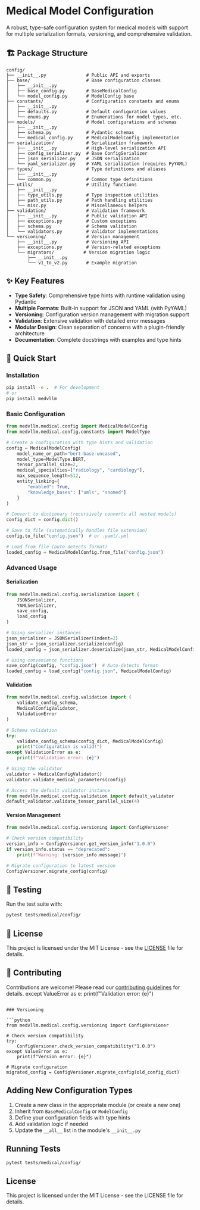 # Medical Model Configuration

A robust, type-safe configuration system for medical models with support for multiple serialization formats, versioning, and comprehensive validation.

## 🏗️ Package Structure

```
config/
├── __init__.py               # Public API and exports
├── base/                     # Base configuration classes
│   ├── __init__.py
│   ├── base_config.py        # BaseMedicalConfig
│   └── model_config.py       # ModelConfig base
├── constants/                # Configuration constants and enums
│   ├── __init__.py
│   ├── defaults.py           # Default configuration values
│   └── enums.py              # Enumerations for model types, etc.
├── models/                   # Model configurations and schemas
│   ├── __init__.py
│   ├── schema.py             # Pydantic schemas
│   └── medical_config.py     # MedicalModelConfig implementation
├── serialization/            # Serialization framework
│   ├── __init__.py           # High-level serialization API
│   ├── config_serializer.py  # Base ConfigSerializer
│   ├── json_serializer.py    # JSON serialization
│   └── yaml_serializer.py    # YAML serialization (requires PyYAML)
├── types/                    # Type definitions and aliases
│   ├── __init__.py
│   └── common.py             # Common type definitions
├── utils/                    # Utility functions
│   ├── __init__.py
│   ├── type_utils.py         # Type inspection utilities
│   ├── path_utils.py         # Path handling utilities
│   └── misc.py               # Miscellaneous helpers
├── validation/               # Validation framework
│   ├── __init__.py           # Public validation API
│   ├── exceptions.py         # Custom exceptions
│   ├── schema.py             # Schema validation
│   └── validators.py         # Validator implementations
└── versioning/               # Version management
    ├── __init__.py           # Versioning API
    ├── exceptions.py         # Version-related exceptions
    └── migrators/           # Version migration logic
        ├── __init__.py
        └── v1_to_v2.py       # Example migration
```

## ✨ Key Features

- **Type Safety**: Comprehensive type hints with runtime validation using Pydantic
- **Multiple Formats**: Built-in support for JSON and YAML (with PyYAML)
- **Versioning**: Configuration version management with migration support
- **Validation**: Extensive validation with detailed error messages
- **Modular Design**: Clean separation of concerns with a plugin-friendly architecture
- **Documentation**: Complete docstrings with examples and type hints

## 🚀 Quick Start

### Installation

```bash
pip install -e .  # For development
# or
pip install medvllm
```

### Basic Configuration

```python
from medvllm.medical.config import MedicalModelConfig
from medvllm.medical.config.constants import ModelType

# Create a configuration with type hints and validation
config = MedicalModelConfig(
    model_name_or_path="bert-base-uncased",
    model_type=ModelType.BERT,
    tensor_parallel_size=2,
    medical_specialties=["radiology", "cardiology"],
    max_sequence_length=512,
    entity_linking={
        "enabled": True,
        "knowledge_bases": ["umls", "snomed"]
    }
)

# Convert to dictionary (recursively converts all nested models)
config_dict = config.dict()

# Save to file (automatically handles file extension)
config.to_file("config.json")  # or .yaml/.yml

# Load from file (auto-detects format)
loaded_config = MedicalModelConfig.from_file("config.json")
```

### Advanced Usage

#### Serialization

```python
from medvllm.medical.config.serialization import (
    JSONSerializer,
    YAMLSerializer,
    save_config,
    load_config
)

# Using serializer instances
json_serializer = JSONSerializer(indent=2)
json_str = json_serializer.serialize(config)
loaded_config = json_serializer.deserialize(json_str, MedicalModelConfig)

# Using convenience functions
save_config(config, "config.json")  # Auto-detects format
loaded_config = load_config("config.json", MedicalModelConfig)
```

#### Validation

```python
from medvllm.medical.config.validation import (
    validate_config_schema,
    MedicalConfigValidator,
    ValidationError
)

# Schema validation
try:
    validate_config_schema(config_dict, MedicalModelConfig)
    print("Configuration is valid!")
except ValidationError as e:
    print(f"Validation error: {e}")

# Using the validator
validator = MedicalConfigValidator()
validator.validate_medical_parameters(config)

# Access the default validator instance
from medvllm.medical.config.validation import default_validator
default_validator.validate_tensor_parallel_size(4)
```

#### Version Management

```python
from medvllm.medical.config.versioning import ConfigVersioner

# Check version compatibility
version_info = ConfigVersioner.get_version_info("1.0.0")
if version_info.status == "deprecated":
    print(f"Warning: {version_info.message}")

# Migrate configuration to latest version
ConfigVersioner.migrate_config(config)
```

## 🧪 Testing

Run the test suite with:

```bash
pytest tests/medical/config/
```

## 📝 License

This project is licensed under the MIT License - see the [LICENSE](LICENSE) file for details.

## 🤝 Contributing

Contributions are welcome! Please read our [contributing guidelines](CONTRIBUTING.md) for details.
except ValueError as e:
    print(f"Validation error: {e}")
```

### Versioning

```python
from medvllm.medical.config.versioning import ConfigVersioner

# Check version compatibility
try:
    ConfigVersioner.check_version_compatibility("1.0.0")
except ValueError as e:
    print(f"Version error: {e}")

# Migrate configuration
migrated_config = ConfigVersioner.migrate_config(old_config_dict)
```

## Adding New Configuration Types

1. Create a new class in the appropriate module (or create a new one)
2. Inherit from `BaseMedicalConfig` or `ModelConfig`
3. Define your configuration fields with type hints
4. Add validation logic if needed
5. Update the `__all__` list in the module's `__init__.py`

## Running Tests

```bash
pytest tests/medical/config/
```

## License

This project is licensed under the MIT License - see the LICENSE file for details.
